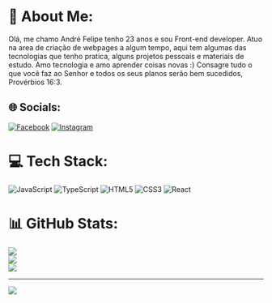 # 💫 About Me:
Olá, me chamo André Felipe tenho 23 anos e sou Front-end developer.
Atuo na area de criação de webpages a algum tempo, aqui tem algumas das tecnologias que tenho pratica, alguns projetos pessoais e materiais de estudo.
Amo tecnologia e amo aprender coisas novas :)
Consagre tudo o que você faz ao Senhor e todos os seus planos serão bem sucedidos, Provérbios 16:3.


## 🌐 Socials:
[![Facebook](https://img.shields.io/badge/Facebook-%231877F2.svg?logo=Facebook&logoColor=white)](https://facebook.com/AndreRadke01) [![Instagram](https://img.shields.io/badge/Instagram-%23E4405F.svg?logo=Instagram&logoColor=white)](https://instagram.com/Aseryo0) 

# 💻 Tech Stack:
![JavaScript](https://img.shields.io/badge/javascript-%23323330.svg?style=for-the-badge&logo=javascript&logoColor=%23F7DF1E) ![TypeScript](https://img.shields.io/badge/typescript-%23007ACC.svg?style=for-the-badge&logo=typescript&logoColor=white) ![HTML5](https://img.shields.io/badge/html5-%23E34F26.svg?style=for-the-badge&logo=html5&logoColor=white) ![CSS3](https://img.shields.io/badge/css3-%231572B6.svg?style=for-the-badge&logo=css3&logoColor=white) ![React](https://img.shields.io/badge/react-%2320232a.svg?style=for-the-badge&logo=react&logoColor=%2361DAFB)
# 📊 GitHub Stats:
![](https://github-readme-stats.vercel.app/api?username=Aseryo0&theme=dark&hide_border=false&include_all_commits=true&count_private=true)<br/>
![](https://github-readme-streak-stats.herokuapp.com/?user=Aseryo0&theme=dark&hide_border=false)<br/>
![](https://github-readme-stats.vercel.app/api/top-langs/?username=Aseryo0&theme=dark&hide_border=false&include_all_commits=true&count_private=true&layout=compact)

---
[![](https://visitcount.itsvg.in/api?id=Aseryo0&icon=0&color=0)](https://visitcount.itsvg.in)

<!-- Proudly created with GPRM ( https://gprm.itsvg.in ) -->
